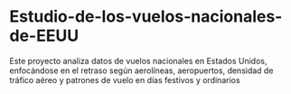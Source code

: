 # Estudio-de-los-vuelos-nacionales-de-EEUU
Este proyecto analiza datos de vuelos nacionales en Estados Unidos, enfocándose en el retraso según aerolíneas, aeropuertos, densidad de tráfico aéreo y patrones de vuelo en días festivos y ordinarios

